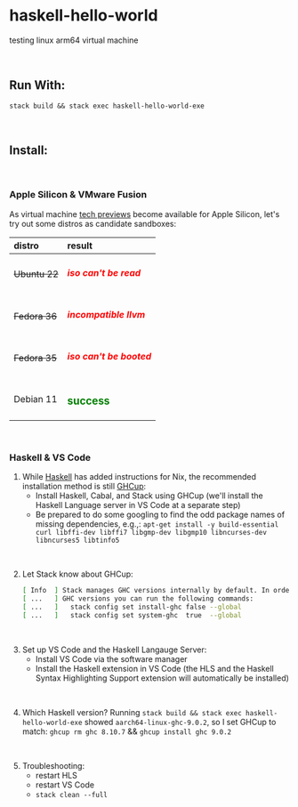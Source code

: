 # haskell-hello-world

testing linux arm64 virtual machine

<br>

## Run With:

`stack build && stack exec haskell-hello-world-exe`

<br>

## Install:

<br>

### Apple Silicon & VMware Fusion

As virtual machine [tech previews](https://blogs.vmware.com/teamfusion/2022/07/just-released-vmware-fusion-22h2-tech-preview.html) become available for Apple Silicon, let's try out some distros as candidate sandboxes:

| distro               | result              |
| :--                  | :--                 |
| <del>Ubuntu 22</del> | <H5 style = "color:red">iso can't be read   |
| <del>Fedora 36</del> | <H5 style = "color:red">incompatible llvm   |
| <del>Fedora 35</del> | <H5 style = "color:red">iso can't be booted |
| Debian 11            | <H3 style = "color:green">success           |

<br>

### Haskell & VS Code

1. While [Haskell](https://www.haskell.org/downloads/) has added instructions for Nix, the recommended installation method is still [GHCup](https://www.haskell.org/ghcup/):
    - Install Haskell, Cabal, and Stack using GHCup (we'll install the Haskell Language server in VS Code at a separate step)
    - Be prepared to do some googling to find the odd package names of missing dependencies, e.g.,: `apt-get install -y build-essential curl libffi-dev libffi7 libgmp-dev libgmp10 libncurses-dev libncurses5 libtinfo5`

<br>

2. Let Stack know about GHCup:

    ```bash
    [ Info  ] Stack manages GHC versions internally by default. In order to make it use ghcup installed
    [ ...   ] GHC versions you can run the following commands:
    [ ...   ]   stack config set install-ghc false --global
    [ ...   ]   stack config set system-ghc  true  --global
    ```
<br>

3. Set up VS Code and the Haskell Langauge Server:
    - Install VS Code via the software manager
    - Install the Haskell extension in VS Code (the HLS and the Haskell Syntax Highlighting Support extension will automatically be installed)

<br>

4. Which Haskell version? Running `stack build && stack exec haskell-hello-world-exe` showed `aarch64-linux-ghc-9.0.2`, so I set GHCup to match: `ghcup rm ghc 8.10.7` && `ghcup install ghc 9.0.2`

<br>

5. Troubleshooting:
    - restart HLS
    - restart VS Code
    - `stack clean --full`
